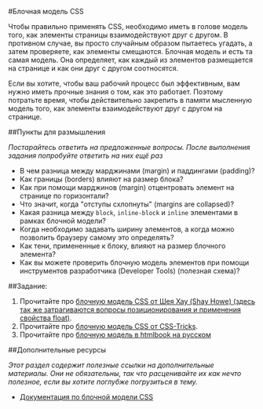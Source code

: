 #Блочная модель CSS

Чтобы правильно применять CSS, необходимо иметь в голове модель того, как элементы страницы взаимодействуют друг с другом. В противном случае, вы просто случайным образом пытаетесь угадать, а затем проверяете, как элементы смещаются. Блочная модель и есть та самая модель. Она определяет, как каждый из элементов размещается на странице и как они друг с другом соотносятся.

Если вы хотите, чтобы ваш рабочий процесс был эффективным, вам нужно иметь прочные знания о том, как это работает. Поэтому потратьте время, чтобы действительно закрепить в памяти мысленную модель того, как элементы взаимодействуют друг с другом на странице.

##Пункты для размышления

_Постарайтесь ответить на предложенные вопросы. После выполнения задания попробуйте ответить на них ещё раз_

+ В чем разница между марджинами (margin) и паддингами (padding)?
+ Как границы (borders) влияют на размер блока?
+ Как при помощи марджинов (margin) отцентровать элемент на странице по горизонтали?
+ Что значит, когда "отступы схлопнуты" (margins are collapsed)?
+ Какая разница между `block`, `inline-block` и `inline` элементами в рамках блочной модели?
+ Когда необходимо задавать ширину элементов, а когда можно позволить браузеру самому это определять?
+ Как тени, примененные к блоку, влияют на размер блочного элемента?
+ Как вы можете проверить блочную модель элементов при помощи инструментов разработчика (Developer Tools) (полезная схема)?

##Задание:

1. Прочитайте про [блочную модель CSS от Шея Хау (Shay Howe) (здесь так же затрагиваются вопросы позиционирования и применения свойства float)](http://learn.shayhowe.com/html-css/box-model).
2. Прочитайте про [блочную модель CSS от CSS-Tricks](http://css-tricks.com/the-css-box-model/).
3. Прочитайте про [блочную модель в htmlbook на русском](http://htmlbook.ru/samlayout/blochnaya-verstka/blochnaya-model)

##Дополнительные ресурсы

_Этот раздел содержит полезные ссылки на дополнительные материалы. Они не обязательны, так что расценивайте их как нечто полезное, если вы хотите поглубже погрузиться в тему._

+ [Документация по блочной модели CSS](http://www.w3schools.com/css/css_boxmodel.asp)

